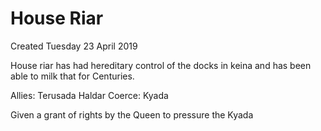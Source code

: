 # House Riar
Created Tuesday 23 April 2019

House riar has had hereditary control of the docks in keina and has been able to milk that for Centuries.

Allies:
Terusada
Haldar
Coerce:
Kyada

Given a grant of rights by the Queen to pressure the Kyada


